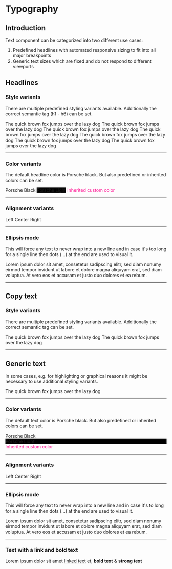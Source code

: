 # Typography

## Introduction
Text component can be categorized into two different use cases:

1. Predefined headlines with automated responsive sizing to fit into all major breakpoints
2. Generic text sizes which are fixed and do not respond to different viewports

## Headlines

### Style variants
There are multiple predefined styling variants available. Additionally the correct semantic tag (h1 - h6) can be set.

<Playground>
  <p-headline variant="large-title" tag="h1">The quick brown fox jumps over the lazy dog</p-headline>
  <p-headline variant="headline-1" tag="h1">The quick brown fox jumps over the lazy dog</p-headline>
  <p-headline variant="headline-2" tag="h2">The quick brown fox jumps over the lazy dog</p-headline>
  <p-headline variant="headline-3" tag="h3">The quick brown fox jumps over the lazy dog</p-headline>
  <p-headline variant="headline-4" tag="h4">The quick brown fox jumps over the lazy dog</p-headline>
  <p-headline variant="headline-5" tag="h5">The quick brown fox jumps over the lazy dog</p-headline>
  <p-headline variant="headline-6" tag="h6">The quick brown fox jumps over the lazy dog</p-headline>
</Playground>

---

### Color variants
The default headline color is Porsche black. But also predefined or inherited colors can be set.

<Playground>
  <p-headline color="porsche-black">Porsche Black</p-headline>
  <p-headline color="porsche-light" style="background: black;">Porsche Light</p-headline>
  <p-headline color="inherit" style="color: deeppink;">Inherited custom color</p-headline>
</Playground>

---

### Alignment variants

<Playground>
  <p-headline align="left">Left</p-headline>
  <p-headline align="center">Center</p-headline>
  <p-headline align="right">Right</p-headline>
</Playground>

---

### Ellipsis mode
This will force any text to never wrap into a new line and in case it's too long for a single line then dots (…) at the end are used to visual it.

<Playground>
  <p-headline ellipsis="true">Lorem ipsum dolor sit amet, consetetur sadipscing elitr, sed diam nonumy eirmod tempor invidunt ut labore et dolore magna aliquyam erat, sed diam voluptua. At vero eos et accusam et justo duo dolores et ea rebum.</p-headline>
</Playground>

---

## Copy text

### Style variants
There are multiple predefined styling variants available. Additionally the correct semantic tag can be set.

<Playground>
  <p-text variant="copy">The quick brown fox jumps over the lazy dog</p-text>
  <p-text variant="small">The quick brown fox jumps over the lazy dog</p-text>
</Playground>

---

## Generic text

In some cases, e.g. for highlighting or graphical reasons it might be necessary to use additional styling variants.

<Playground>
  <template #configurator>
    <select @change="variant = $event.target.value">
      <option disabled>Select a style variant</option>
      <option>12</option>
      <option>16</option>
      <option>18</option>
      <option>20</option>
      <option>24</option>
      <option>28</option>
      <option>30</option>
      <option>32</option>
      <option>36</option>
      <option>42</option>
      <option>44</option>
      <option>48</option>
      <option>52</option>
      <option>60</option>
      <option>62</option>
      <option>72</option>
      <option>84</option>
      <option selected>60-thin</option>
      <option>62-thin</option>
      <option>72-thin</option>
      <option>84-thin</option>
    </select>
  </template>
  <p-text :variant="variant">The quick brown fox jumps over the lazy dog</p-text>
</Playground>

---

### Color variants
The default text color is Porsche black. But also predefined or inherited colors can be set.

<Playground>
  <p-text color="porsche-black">Porsche Black</p-text>
  <p-text color="porsche-light" style="background: black; display: block;">Porsche Light</p-text>
  <p-text color="inherit" style="color: deeppink;">Inherited custom color</p-text>
</Playground>

---

### Alignment variants

<Playground>
  <p-text align="left">Left</p-text>
  <p-text align="center">Center</p-text>
  <p-text align="right">Right</p-text>
</Playground>

---

### Ellipsis mode
This will force any text to never wrap into a new line and in case it's to long for a single line then dots (…) at the end are used to visual it.

<Playground>
  <p-text ellipsis="true">Lorem ipsum dolor sit amet, consetetur sadipscing elitr, sed diam nonumy eirmod tempor invidunt ut labore et dolore magna aliquyam erat, sed diam voluptua. At vero eos et accusam et justo duo dolores et ea rebum.</p-text>
</Playground>

---

### Text with a link and bold text

<Playground>
  <p-text>Lorem ipsum dolor sit amet <a href="#">linked text</a> et, <b>bold text</b> & <strong>strong text</strong></p-text>
</Playground>


<script lang="ts">
  import { Component, Vue } from 'vue-property-decorator';
  
  @Component
  export default class PlaygroundTypography extends Vue {
    public variant: string = '60-thin';
  }
</script>